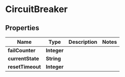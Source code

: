 
# CircuitBreaker

## Properties
Name | Type | Description | Notes
------------ | ------------- | ------------- | -------------
**failCounter** | **Integer** |  | 
**currentState** | **String** |  | 
**resetTimeout** | **Integer** |  | 



